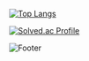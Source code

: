 [![Top Langs](https://github-readme-stats.vercel.app/api/top-langs/?username=yeong0jae)](https://github.com/anuraghazra/github-readme-stats)

[![Solved.ac
Profile](http://mazassumnida.wtf/api/mini/generate_badge?boj=kyj91032)](https://solved.ac/kyj91032)

![Footer](https://capsule-render.vercel.app/api?type=waving&color=auto&height=150&section=footer)
